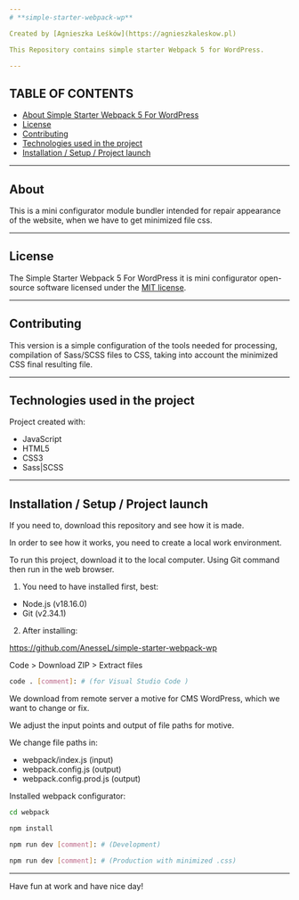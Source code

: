 ```yaml
---
# **simple-starter-webpack-wp**

Created by [Agnieszka Leśków](https://agnieszkaleskow.pl)

This Repository contains simple starter Webpack 5 for WordPress.

---
```

## TABLE OF CONTENTS
* [About Simple Starter Webpack 5 For WordPress](#about-simple-starter-webpack-5-for-wordpress)
* [License](#license)
* [Contributing](#contributing)
* [Technologies used in the project](#technologies-used-in-the-project)
* [Installation / Setup / Project launch](#installation-setup-project-launch )

---
## About 

This is a mini configurator module bundler intended for repair appearance of the website, when we have to get minimized file css.

---
## License

The Simple Starter Webpack 5 For WordPress it is mini configurator open-source software licensed under the [MIT license](https://opensource.org/licenses/MIT).

---
## Contributing

This version is a simple configuration of the tools needed for processing, compilation of Sass/SCSS files to CSS, taking into account the minimized CSS final resulting file.

---
## Technologies used in the project

Project created with:
+ JavaScript
+ HTML5
+ CSS3 
+ Sass|SCSS

---
## Installation / Setup / Project launch 

If you need to, download this repository and see how it is made.

In order to see how it works, you need to create a local work environment.

To run this project, download it to the local computer. 
Using Git command then run in the web browser.

1. You need to have installed first, best:
+ Node.js (v18.16.0)
+ Git (v2.34.1)

2. After installing:

https://github.com/AnesseL/simple-starter-webpack-wp

Code > Download ZIP > Extract files

```bash
code . [comment]: # (for Visual Studio Code )
```
We download from remote server a motive for CMS WordPress, which we want to change or fix. 

We adjust the input points and output of file paths for motive.

We change file paths in:
- webpack/index.js (input)
- webpack.config.js (output)
- webpack.config.prod.js (output)


Installed webpack configurator:

```bash
cd webpack
```

```bash
npm install
```

```bash
npm run dev [comment]: # (Development)
```

```bash
npm run dev [comment]: # (Production with minimized .css)
```

---
Have fun at work and have nice day!